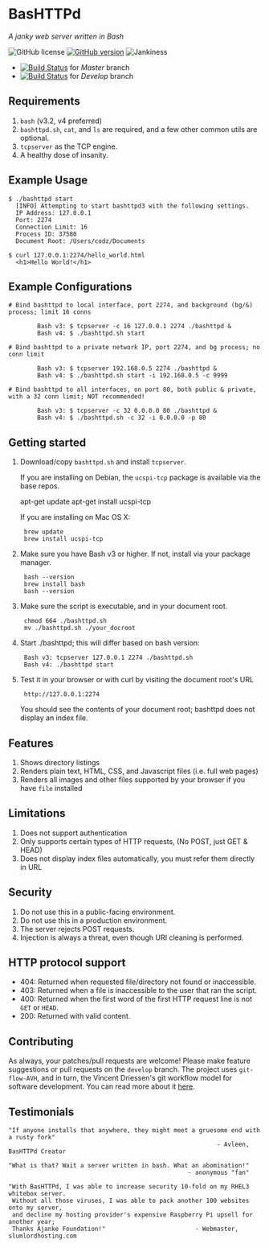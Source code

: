 # BasHTTPd
*A janky web server written in Bash*

![GitHub license](https://img.shields.io/badge/license-MIT-blue.svg)
[![GitHub version](https://badge.fury.io/gh/AjankeFoundation%2Fbashttpd.svg)](https://badge.fury.io/gh/AjankeFoundation%2Fbashttpd)
![Jankiness](https://img.shields.io/badge/bash-3.2+-orange.svg)

- [![Build Status](https://travis-ci.org/AjankeFoundation/bashttpd.svg?branch=master)](https://travis-ci.org/AjankeFoundation/bashttpd) for *Master* branch
- [![Build Status](https://travis-ci.org/AjankeFoundation/bashttpd.svg?branch=develop)](https://travis-ci.org/AjankeFoundation/bashttpd) for *Develop* branch

Requirements
-------------

  1. `bash` (v3.2, v4 preferred)
  2. `bashttpd.sh`, `cat`, and `ls` are required, and a few other common utils are optional.
  3. `tcpserver` as the TCP engine.
  4. A healthy dose of insanity.

Example Usage
---------

    $ ./bashttpd start
      [INFO] Attempting to start bashttpd3 with the following settings.
      IP Address: 127.0.0.1
      Port: 2274
      Connection Limit: 16
      Process ID: 37580
      Document Root: /Users/codz/Documents

    $ curl 127.0.0.1:2274/hello_world.html
      <h1>Hello World!</h1>

Example Configurations
---------

	# Bind bashttpd to local interface, port 2274, and background (bg/&) process; limit 16 conns

        	Bash v3: $ tcpserver -c 16 127.0.0.1 2274 ./bashttpd &
        	Bash v4: $ ./bashttpd.sh start 
		
	# Bind bashttpd to a private network IP, port 2274, and bg process; no conn limit

        	Bash v3: $ tcpserver 192.168.0.5 2274 ./bashttpd &
        	Bash v4: $ ./bashttpd.sh start -i 192.168.0.5 -c 9999
		
	# Bind bashttpd to all interfaces, on port 80, both public & private, with a 32 conn limit; NOT recommended!

        	Bash v3: $ tcpserver -c 32 0.0.0.0 80 ./bashttpd &
        	Bash v4: $ ./bashttpd.sh -c 32 -i 0.0.0.0 -p 80

Getting started
----------------

  1. Download/copy `bashttpd.sh` and install `tcpserver`.
  
      If you are installing on Debian, the `ucspi-tcp` package is available via the base repos.

	  apt-get update
	  apt-get install ucspi-tcp

      If you are installing on Mac OS X:
      
          brew update
          brew install ucspi-tcp
          
  2. Make sure you have Bash v3 or higher. If not, install via your package manager.
  
          bash --version
          brew install bash
          bash --version
          
  3. Make sure the script is executable, and in your document root.
  
          chmod 664 ./bashttpd.sh
          mv ./bashttpd.sh ./your_docroot
  
  4. Start ./bashttpd; this will differ based on bash version:
  
          Bash v3: tcpserver 127.0.0.1 2274 ./bashttpd.sh
          Bash v4: ./bashttpd start

  5. Test it in your browser or with curl by visiting the document root's URL
  
          http://127.0.0.1:2274

     You should see the contents of your document root; bashttpd does not display an index file.
      
Features
---------

  1. Shows directory listings
  2. Renders plain text, HTML, CSS, and Javascript files (i.e. full web pages)
  3. Renders all images and other files supported by your browser if you have `file` installed

Limitations
------------

  1. Does not support authentication
  2. Only supports certain types of HTTP requests, (No POST, just GET & HEAD)
  3. Does not display index files automatically, you must refer them directly in URL

Security
--------

  1. Do not use this in a public-facing environment.
  2. Do not use this in a production environment.
  3. The server rejects POST requests.
  4. Injection is always a threat, even though URI cleaning is performed.

HTTP protocol support
---------------------

  - 404: Returned when requested file/directory not found or inaccessible.
  - 403: Returned when a file is inaccessible to the user that ran the script.
  - 400: Returned when the first word of the first HTTP request line is not `GET` or `HEAD`.
  - 200: Returned with valid content.
  
Contributing
---------------------

As always, your patches/pull requests are welcome! Please make feature suggestions or pull requests on the `develop` branch. The project uses `git-flow-AVH`, and in turn, the Vincent Driessen's git workflow model for software development. You can read more about it [here](http://nvie.com/posts/a-successful-git-branching-model/).

Testimonials
------------

    "If anyone installs that anywhere, they might meet a gruesome end with a rusty fork"
                                                              - Avleen, BasHTTPd Creator

    "What is that? Wait a server written in bash. What an abomination!"
                                                      - anonymous "fan"
                                                      
    "With BasHTTPd, I was able to increase security 10-fold on my RHEL3 whitebox server. 
     Without all those viruses, I was able to pack another 100 websites onto my server,
     and decline my hosting provider's expensive Raspberry Pi upsell for another year;
     Thanks Ajanke Foundation!"                         - Webmaster, slumlordhosting.com
            
